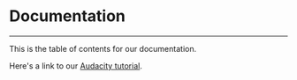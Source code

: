 # Documentation
-----
This is the table of contents for our documentation. 

Here's a link to our [Audacity tutorial](https://github.com/wooster-core/Documentation/blob/master/Abridged%20Audacity%20Tutorial%20Markdown.md).
